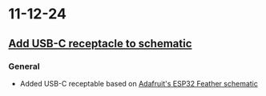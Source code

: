 # 11-12-24

## [Add USB-C receptacle to schematic](https://github.com/BTrujillo816/coffee-scale/issues/24)

### General

- Added USB-C receptable based on [Adafruit's ESP32 Feather schematic](https://github.com/BTrujillo816/coffee-scale/blob/main/documentation/assets/adafruit_products_FESP3_sch.png)

